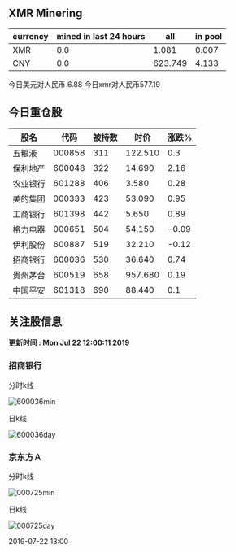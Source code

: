 ## XMR Minering

|currency|mined in last 24 hours|all|in pool|
|---|---|---|---|
|XMR|0.0|1.081|0.007|
|CNY|0.0|623.749|4.133|

今日美元对人民币 6.88	今日xmr对人民币577.19


## 今日重仓股 

|股名|代码|被持数|时价|涨跌%|
|---|---|---|---|---|
|五粮液|000858|311|122.510|0.3|
|保利地产|600048|322|14.690|2.16|
|农业银行|601288|406|3.580|0.28|
|美的集团|000333|423|53.090|0.95|
|工商银行|601398|442|5.650|0.89|
|格力电器|000651|504|54.150|-0.09|
|伊利股份|600887|519|32.210|-0.12|
|招商银行|600036|530|36.640|0.74|
|贵州茅台|600519|658|957.680|0.19|
|中国平安|601318|690|88.440|0.1|

## 关注股信息
**更新时间 : Mon Jul 22 12:00:11 2019**
### 招商银行 
分时k线

![600036min](http://image.sinajs.cn/newchart/min/n/sh600036.gif)

日k线

![600036day](http://image.sinajs.cn/newchart/daily/n/sh600036.gif)

### 京东方Ａ 
分时k线

![000725min](http://image.sinajs.cn/newchart/min/n/sz000725.gif)

日k线

![000725day](http://image.sinajs.cn/newchart/daily/n/sz000725.gif)

2019-07-22 13:00